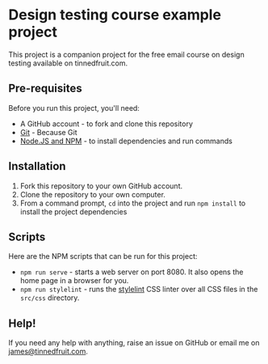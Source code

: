 # Design testing course example project

This project is a companion project for the free email course on design testing available on tinnedfruit.com.

## Pre-requisites

Before you run this project, you'll need:

* A GitHub account - to fork and clone this repository
* [Git](https://git-scm.com/) - Because Git
* [Node.JS and NPM](https://nodejs.org/) - to install dependencies and run commands

## Installation

1. Fork this repository to your own GitHub account.
2. Clone the repository to your own computer.
3. From a command prompt, `cd` into the project and run `npm install` to install the project dependencies

## Scripts

Here are the NPM scripts that can be run for this project:

* `npm run serve` - starts a web server on port 8080. It also opens the home page in a browser for you.
* `npm run stylelint` - runs the [stylelint](http://stylelint.io/) CSS linter over all CSS files in the `src/css` directory.

## Help!

If you need any help with anything, raise an issue on GitHub or email me on [james@tinnedfruit.com](mailto:james@tinnedfruit.com).